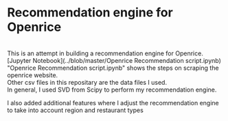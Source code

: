 # Recommendation engine for Openrice

<br>
This is an attempt in building a recommendation engine for Openrice.


<br>
[Jupyter Notebook](../blob/master/Openrice Recommendation script.ipynb) "Openrice Recommendation script.ipynb" shows the steps on scraping the openrice website.


<br>
Other csv files in this repositary are the data files I used. 


<br>
In general, I used SVD from Scipy to perform my recommendation engine. 

I also added additional features where I adjust the recommendation engine to take into account region and restaurant types
